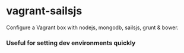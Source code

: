vagrant-sailsjs
===============

Configure a Vagrant box with nodejs, mongodb, sailsjs, grunt &amp; bower.

### Useful for setting dev environments quickly



